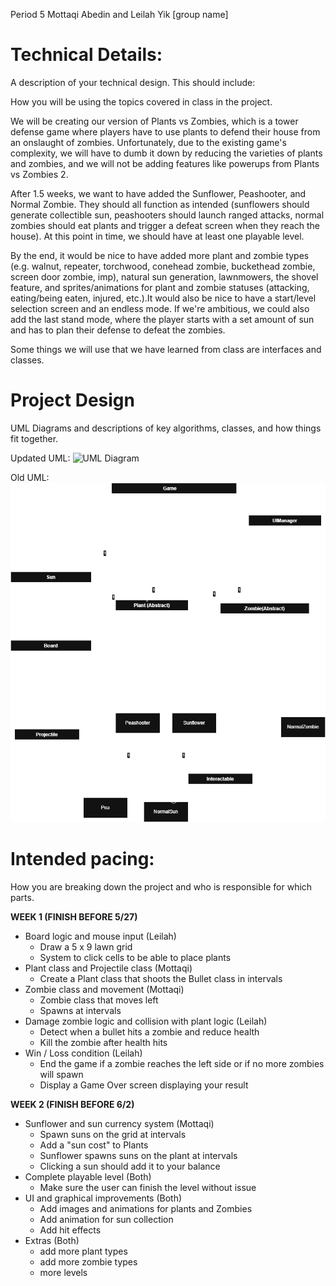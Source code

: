 Period 5
Mottaqi Abedin and Leilah Yik
\[group name]

# Technical Details:

A description of your technical design. This should include:

How you will be using the topics covered in class in the project.


We will be creating our version of Plants vs Zombies, which is a tower defense game where players have to use plants to defend their house from an onslaught of zombies. Unfortunately, due to the existing game's complexity, we will have to dumb it down by reducing the varieties of plants and zombies, and we will not be adding features like powerups from Plants vs Zombies 2.

After 1.5 weeks, we want to have added the Sunflower, Peashooter, and Normal Zombie. They should all function as intended (sunflowers should generate collectible sun, peashooters should launch ranged attacks, normal zombies should eat plants and trigger a defeat screen when they reach the house). At this point in time, we should have at least one playable level.

By the end, it would be nice to have added more plant and zombie types (e.g. walnut, repeater, torchwood, conehead zombie, buckethead zombie, screen door zombie, imp), natural sun generation, lawnmowers, the shovel feature, and sprites/animations for plant and zombie statuses (attacking, eating/being eaten, injured, etc.).It would also be nice to have a start/level selection screen and an endless mode. If we're ambitious, we could also add the last stand mode, where the player starts with a set amount of sun and has to plan their defense to defeat the zombies.

Some things we will use that we have learned from class are interfaces and classes.


# Project Design

UML Diagrams and descriptions of key algorithms, classes, and how things fit together.

Updated UML:
![UML Diagram](UML_UPDATED-1.drawio.png)

Old UML:
![UML Diagram](UMLDiagramUpdated.drawio.png)


# Intended pacing:

How you are breaking down the project and who is responsible for which parts.

**WEEK 1 (FINISH BEFORE 5/27)**
- Board logic and mouse input (Leilah)
  - Draw a 5 x 9 lawn grid
  - System to click cells to be able to place plants
- Plant class and Projectile class (Mottaqi)
  - Create a Plant class that shoots the Bullet class in intervals
- Zombie class and movement (Mottaqi)
  - Zombie class that moves left
  - Spawns at intervals
- Damage zombie logic and collision with plant logic (Leilah)
  - Detect when a bullet hits a zombie and reduce health
  - Kill the zombie after health hits
- Win / Loss condition (Leilah)
  - End the game if a zombie reaches the left side or if no more zombies will spawn
  - Display a Game Over screen displaying your result

**WEEK 2 (FINISH BEFORE 6/2)**
- Sunflower and sun currency system (Mottaqi)
  - Spawn suns on the grid at intervals
  - Add a "sun cost" to Plants
  - Sunflower spawns suns on the plant at intervals
  - Clicking a sun should add it to your balance
- Complete playable level (Both)
  - Make sure the user can finish the level without issue
- UI and graphical improvements (Both)
  - Add images and animations for plants and Zombies
  - Add animation for sun collection
  - Add hit effects
- Extras (Both)
  - add more plant types
  - add more zombie types
  - more levels
